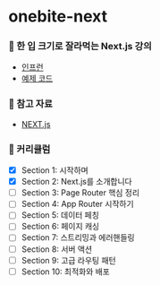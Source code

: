 # onebite-next

### 📗 한 입 크기로 잘라먹는 Next.js 강의

- [인프런](https://www.inflearn.com/course/%ED%95%9C%EC%9E%85-%ED%81%AC%EA%B8%B0-nextjs/dashboard)
- [예제 코드](https://winterlood.notion.site/f1b93a3e78894147b98f10c0dbc34b8f?v=91b33efe41ce459f83cbaf1b5155b793)

### 📄 참고 자료

- [NEXT.js](https://nextjs.org/)

### 🚀 커리큘럼

- [x] Section 1: 시작하며
- [x] Section 2: Next.js를 소개합니다
- [ ] Section 3: Page Router 핵심 정리
- [ ] Section 4: App Router 시작하기
- [ ] Section 5: 데이터 페칭
- [ ] Section 6: 페이지 캐싱
- [ ] Section 7: 스트리밍과 에러핸들링
- [ ] Section 8: 서버 액션
- [ ] Section 9: 고급 라우팅 패턴
- [ ] Section 10: 최적화와 배포

